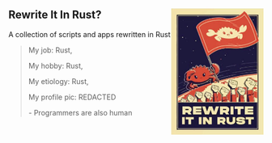 ## Rewrite It In Rust? <a href="https://www.rust-lang.org/"><img src="./ref/rewrite.jpg" align="right" height="250" /></a>

A collection of scripts and apps rewritten in Rust

> My job: Rust,
> 
> My hobby: Rust,
> 
> My etiology: Rust,
> 
> My profile pic: REDACTED
>
> \- Programmers are also human